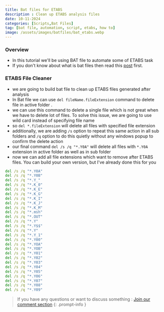 ```yaml
---
title: Bat files for ETABS
description : Clean up ETABS analysis files
date: 10-11-2024
categories: [Scripts,Bat Files]
tag: [bat file, automation, script, etabs, how to]
image: /assets/images/batfiles/bat_etabs.webp
---
```


### Overview
- In this tutorial we'll be using BAT file to automate some of ETABS task
- If you don't know about what is bat files then read this [post](/posts/bat-files-introduction/) first.

### ETABS File Cleaner
- we are going to build bat file to clean up ETABS files generated after analysis
- In Bat file we can use `del fileName.fileExtension` command to delete file in active folder .
- we can use this command to delete a single file which is not great when we have to delete lot of files. To solve this issue, we are going to use wild card instead of specifying file name
- so `del *.fileExtension` will delete all files with specified file extension
- additionally, we are adding `/s` option to repeat this same action in all sub folders and `/q` option to do this quietly without any windows popup to confirm the delete action
- our final command `del /s /q "*.Y0A"` will delete all files with `*.Y0A` extension in active folder as well as in sub folder
- now we can add all file extensions which want to remove after ETABS files. You can build your own version, but I've already done this for you
```bat
del /s /q "*.Y0A"
del /s /q "*.Y0B"
del /s /q "*.Y_"
del /s /q "*.K_0"
del /s /q "*.K_E"
del /s /q "*.K_G"
del /s /q "*.K_I"
del /s /q "*.K_J"
del /s /q "*.K_M"
del /s /q "*.msh"
del /s /q "*.OUT"
del /s /q "*.Y"
del /s /q "*.Y$$"
del /s /q "*.Y"
del /s /q "*.Y_1"
del /s /q "*.Y00"
del /s /q "*.YOA"
del /s /q "*.YOB"
del /s /q "*.Y01"
del /s /q "*.Y02"
del /s /q "*.Y03"
del /s /q "*.Y04"
del /s /q "*.Y05"
del /s /q "*.Y06"
del /s /q "*.Y07"
del /s /q "*.Y08"
del /s /q "*.Y09"
```

> If you have any questions or want to discuss something : [Join our comment section](https://www.reddit.com/r/NodesAutomations/comments/1iekmdo/bat_files_for_etabs_nodes_automations/)
{: .prompt-info }
